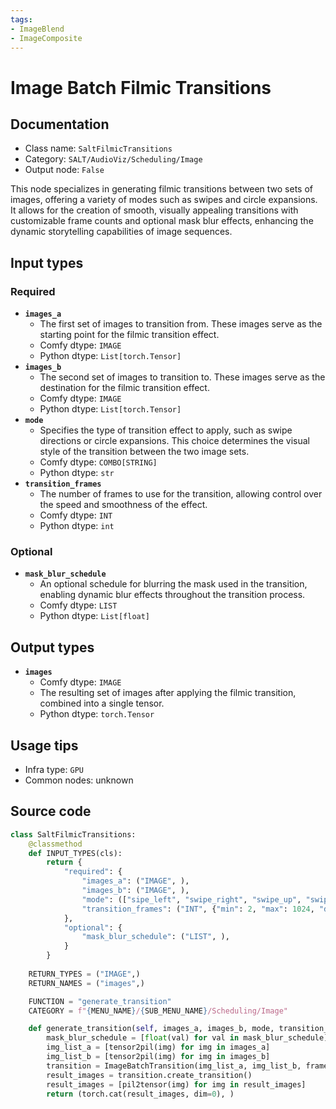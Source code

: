```yaml
---
tags:
- ImageBlend
- ImageComposite
---
```


# Image Batch Filmic Transitions
## Documentation
- Class name: `SaltFilmicTransitions`
- Category: `SALT/AudioViz/Scheduling/Image`
- Output node: `False`

This node specializes in generating filmic transitions between two sets of images, offering a variety of modes such as swipes and circle expansions. It allows for the creation of smooth, visually appealing transitions with customizable frame counts and optional mask blur effects, enhancing the dynamic storytelling capabilities of image sequences.
## Input types
### Required
- **`images_a`**
    - The first set of images to transition from. These images serve as the starting point for the filmic transition effect.
    - Comfy dtype: `IMAGE`
    - Python dtype: `List[torch.Tensor]`
- **`images_b`**
    - The second set of images to transition to. These images serve as the destination for the filmic transition effect.
    - Comfy dtype: `IMAGE`
    - Python dtype: `List[torch.Tensor]`
- **`mode`**
    - Specifies the type of transition effect to apply, such as swipe directions or circle expansions. This choice determines the visual style of the transition between the two image sets.
    - Comfy dtype: `COMBO[STRING]`
    - Python dtype: `str`
- **`transition_frames`**
    - The number of frames to use for the transition, allowing control over the speed and smoothness of the effect.
    - Comfy dtype: `INT`
    - Python dtype: `int`
### Optional
- **`mask_blur_schedule`**
    - An optional schedule for blurring the mask used in the transition, enabling dynamic blur effects throughout the transition process.
    - Comfy dtype: `LIST`
    - Python dtype: `List[float]`
## Output types
- **`images`**
    - Comfy dtype: `IMAGE`
    - The resulting set of images after applying the filmic transition, combined into a single tensor.
    - Python dtype: `torch.Tensor`
## Usage tips
- Infra type: `GPU`
- Common nodes: unknown


## Source code
```python
class SaltFilmicTransitions:
    @classmethod
    def INPUT_TYPES(cls):
        return {
            "required": {
                "images_a": ("IMAGE", ),
                "images_b": ("IMAGE", ),
                "mode": (["sipe_left", "swipe_right", "swipe_up", "swipe_down", "diagonal_tl_br", "diagonal_tr_bl", "diagonal_bl_tr", "diagonal_br_tl", "circle_expand", "circle_contract"],),
                "transition_frames": ("INT", {"min": 2, "max": 1024, "default": 10}),
            },
            "optional": {
                "mask_blur_schedule": ("LIST", ),
            }
        }
    
    RETURN_TYPES = ("IMAGE",)
    RETURN_NAMES = ("images",)

    FUNCTION = "generate_transition"
    CATEGORY = f"{MENU_NAME}/{SUB_MENU_NAME}/Scheduling/Image"

    def generate_transition(self, images_a, images_b, mode, transition_frames, mask_blur_schedule=[0]):
        mask_blur_schedule = [float(val) for val in mask_blur_schedule]
        img_list_a = [tensor2pil(img) for img in images_a]
        img_list_b = [tensor2pil(img) for img in images_b]
        transition = ImageBatchTransition(img_list_a, img_list_b, frames_per_transition=int(transition_frames), blur_radius=mask_blur_schedule, mode=mode)
        result_images = transition.create_transition()
        result_images = [pil2tensor(img) for img in result_images]
        return (torch.cat(result_images, dim=0), )

```
